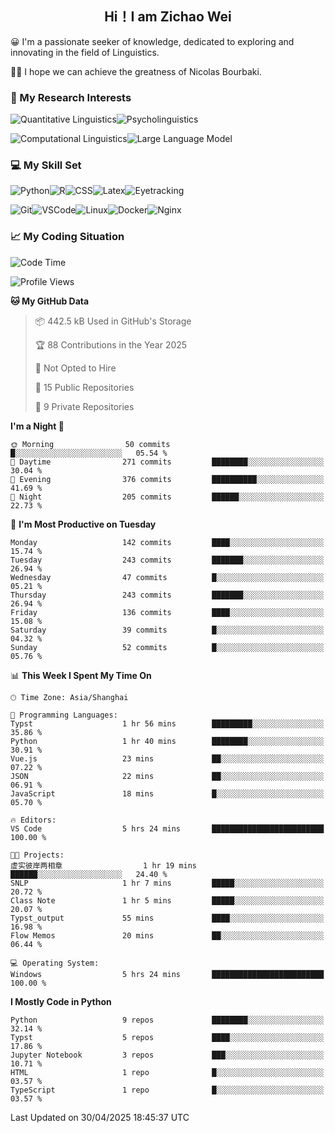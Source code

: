 

## <div align="center">Hi！I am Zichao Wei</div>

😀 I'm a passionate seeker of knowledge, dedicated to exploring and innovating in the field of Linguistics.

🙋‍♂️ I hope we can achieve the greatness of Nicolas Bourbaki.

### 🔬 My Research Interests

![Quantitative Linguistics](https://img.shields.io/badge/Quantitative%20Linguistics-%230072CC.svg?&style=for-the-badge&logo=appveyor&logoColor=white)![Psycholinguistics](https://img.shields.io/badge/Psycholinguistics-%2301a3a1.svg?&style=for-the-badge&logo=AWS%20Amplify&logoColor=white)

![Computational Linguistics](https://img.shields.io/badge/Computational%20Linguistics-%231877F2.svg?&style=for-the-badge&logo=Markdown&logoColor=white)![Large Language Model](https://img.shields.io/badge/Large%20Language%20Model-%23F76300.svg?&style=for-the-badge&logo=Android&logoColor=white)

### 💻 My Skill Set

![Python](https://img.shields.io/badge/Python-%2314354C.svg?style=for-the-badge&logo=python&logoColor=white&color=2AB3E3)![R](https://img.shields.io/badge/-R-276DC3?style=for-the-badge&logo=r&logoColor=white)![CSS](https://img.shields.io/badge/-CSS-1572B6?style=for-the-badge&logo=css3&logoColor=white)![Latex](https://img.shields.io/badge/-Latex-008080?style=for-the-badge&logo=latex&logoColor=white)![Eyetracking](https://img.shields.io/badge/Eyetracking-%230078D6?style=for-the-badge&logo=SearXNG&logoColor=#3050FF)

![Git](https://img.shields.io/badge/-Git-F05032?style=for-the-badge&logo=git&logoColor=white)![VSCode](https://img.shields.io/badge/-VSCode-007ACC?style=for-the-badge&logo=visual-studio-code&logoColor=white)![Linux](https://img.shields.io/badge/-Linux-FCC624?style=for-the-badge&logo=linux&logoColor=black)![Docker](https://img.shields.io/badge/-Docker-2496ED?style=for-the-badge&logo=docker&logoColor=white)![Nginx](https://img.shields.io/badge/-Nginx-009639?style=for-the-badge&logo=nginx&logoColor=white)

### 📈 My Coding Situation

<!--START_SECTION:waka-->
![Code Time](http://img.shields.io/badge/Code%20Time-456%20hrs%2010%20mins-blue)

![Profile Views](http://img.shields.io/badge/Profile%20Views-0-blue)

**🐱 My GitHub Data** 

> 📦 442.5 kB Used in GitHub's Storage 
 > 
> 🏆 88 Contributions in the Year 2025
 > 
> 🚫 Not Opted to Hire
 > 
> 📜 15 Public Repositories 
 > 
> 🔑 9 Private Repositories 
 > 
**I'm a Night 🦉** 

```text
🌞 Morning                50 commits          █░░░░░░░░░░░░░░░░░░░░░░░░   05.54 % 
🌆 Daytime                271 commits         ████████░░░░░░░░░░░░░░░░░   30.04 % 
🌃 Evening                376 commits         ██████████░░░░░░░░░░░░░░░   41.69 % 
🌙 Night                  205 commits         ██████░░░░░░░░░░░░░░░░░░░   22.73 % 
```
📅 **I'm Most Productive on Tuesday** 

```text
Monday                   142 commits         ████░░░░░░░░░░░░░░░░░░░░░   15.74 % 
Tuesday                  243 commits         ███████░░░░░░░░░░░░░░░░░░   26.94 % 
Wednesday                47 commits          █░░░░░░░░░░░░░░░░░░░░░░░░   05.21 % 
Thursday                 243 commits         ███████░░░░░░░░░░░░░░░░░░   26.94 % 
Friday                   136 commits         ████░░░░░░░░░░░░░░░░░░░░░   15.08 % 
Saturday                 39 commits          █░░░░░░░░░░░░░░░░░░░░░░░░   04.32 % 
Sunday                   52 commits          █░░░░░░░░░░░░░░░░░░░░░░░░   05.76 % 
```


📊 **This Week I Spent My Time On** 

```text
🕑︎ Time Zone: Asia/Shanghai

💬 Programming Languages: 
Typst                    1 hr 56 mins        █████████░░░░░░░░░░░░░░░░   35.86 % 
Python                   1 hr 40 mins        ████████░░░░░░░░░░░░░░░░░   30.91 % 
Vue.js                   23 mins             ██░░░░░░░░░░░░░░░░░░░░░░░   07.22 % 
JSON                     22 mins             ██░░░░░░░░░░░░░░░░░░░░░░░   06.91 % 
JavaScript               18 mins             █░░░░░░░░░░░░░░░░░░░░░░░░   05.70 % 

🔥 Editors: 
VS Code                  5 hrs 24 mins       █████████████████████████   100.00 % 

🐱‍💻 Projects: 
虚实彼岸两相章                  1 hr 19 mins        ██████░░░░░░░░░░░░░░░░░░░   24.40 % 
SNLP                     1 hr 7 mins         █████░░░░░░░░░░░░░░░░░░░░   20.72 % 
Class Note               1 hr 5 mins         █████░░░░░░░░░░░░░░░░░░░░   20.07 % 
Typst_output             55 mins             ████░░░░░░░░░░░░░░░░░░░░░   16.98 % 
Flow Memos               20 mins             ██░░░░░░░░░░░░░░░░░░░░░░░   06.44 % 

💻 Operating System: 
Windows                  5 hrs 24 mins       █████████████████████████   100.00 % 
```

**I Mostly Code in Python** 

```text
Python                   9 repos             ████████░░░░░░░░░░░░░░░░░   32.14 % 
Typst                    5 repos             ████░░░░░░░░░░░░░░░░░░░░░   17.86 % 
Jupyter Notebook         3 repos             ███░░░░░░░░░░░░░░░░░░░░░░   10.71 % 
HTML                     1 repo              █░░░░░░░░░░░░░░░░░░░░░░░░   03.57 % 
TypeScript               1 repo              █░░░░░░░░░░░░░░░░░░░░░░░░   03.57 % 
```




 Last Updated on 30/04/2025 18:45:37 UTC
<!--END_SECTION:waka-->
